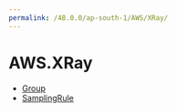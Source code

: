 ```yaml
---
permalink: /48.0.0/ap-south-1/AWS/XRay/
---
```


# AWS.XRay



* [Group](Group.md)
* [SamplingRule](SamplingRule.md)